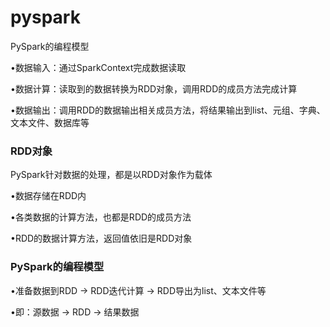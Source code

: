# pyspark

PySpark的编程模型

•数据输入：通过SparkContext完成数据读取

•数据计算：读取到的数据转换为RDD对象，调用RDD的成员方法完成计算

•数据输出：调用RDD的数据输出相关成员方法，将结果输出到list、元组、字典、文本文件、数据库等

### **RDD**对象

PySpark针对数据的处理，都是以RDD对象作为载体

•数据存储在RDD内

•各类数据的计算方法，也都是RDD的成员方法

•RDD的数据计算方法，返回值依旧是RDD对象

### PySpark的编程模型

•准备数据到RDD -> RDD迭代计算 -> RDD导出为list、文本文件等

•即：源数据 -> RDD -> 结果数据